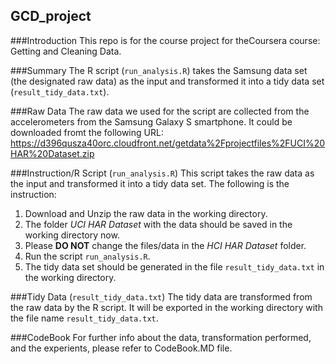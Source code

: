 ## GCD_project

###Introduction
This repo is for the course project for theCoursera course: Getting and Cleaning Data.  

###Summary
The R script (`run_analysis.R`) takes the Samsung data set (the designated raw data) as the input and transformed it into a tidy data set (`result_tidy_data.txt`).  

###Raw Data
The raw data we used for the script are collected from the accelerometers from the Samsung Galaxy S smartphone. It could be downloaded fromt the following URL:  
https://d396qusza40orc.cloudfront.net/getdata%2Fprojectfiles%2FUCI%20HAR%20Dataset.zip  

###Instruction/R Script (`run_analysis.R`)
This script takes the raw data as the input and transformed it into a tidy data set. The following is the instruction: 

1. Download and Unzip the raw data in the working directory.
2. The folder *UCI HAR Dataset* with the data should be saved in the working directory now.
3. Please **DO NOT** change the files/data in the *HCI HAR Dataset* folder.
4. Run the script `run_analysis.R`.
5. The tidy data set should be generated in the file `result_tidy_data.txt` in the working directory.

###Tidy Data (`result_tidy_data.txt`)
The tidy data are transformed from the raw data by the R script.  It will be exported in the working directory with the file name `result_tidy_data.txt`.

###CodeBook
For further info about the data, transformation performed, and the experients, please refer to CodeBook.MD file.